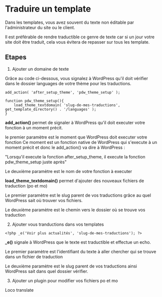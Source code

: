 # Traduire un template

Dans les templates, vous avez souvent du texte non éditable par l'administrateur du site ou le client.

Il est préférable de rendre traductible ce genre de texte car si un jour votre site doit être traduit, cela vous évitera de repasser sur tous les template.

## Etapes

1. Ajouter un domaine de texte

Grâce au code ci-dessous, vous signalez à WordPress qu'il doit vérifier dans le dossier 
languages de votre thème pour les traductions.
 

```
add_action( 'after_setup_theme', 'pdw_theme_setup' );

function pdw_theme_setup(){
    load_theme_textdomain( 'slug-de-mes-traductions', get_template_directory() . '/languages' );
}
```

**add_action()** permet de signaler à WordPress qu'il doit executer votre fonction à un moment précit.

le premier paramètre est le moment que WordPress doit executer votre fonction
Ce moment est un fonction native de WordPress qui s'execute à un moment précit et donc le add_action() va dire à WordPress :

"Lorsqu'il execute la fonction after_setup_theme, il execute la fonction pdw_theme_setup juste après"

Le deuxième paramètre est le nom de votre fonction à executer

**load_theme_textdomain()** permet d'ajouter des nouveaux fichiers de traduction (po et mo)


Le premier paramètre est le slug parent de vos traductions grâce au quel WordPress sait où trouver vos fichiers.

Le deuxième paramètre est le chemin vers le dossier où se trouve vos traduction


2. Ajouter vous tranductions dans vos templates

```
<?php _e('Voir plus actualités', 'slug-de-mes-traductions'); ?>
```

**_e()** signale à WordPress que le texte est traductible et effectue un echo.

Le premier paramètre est l'identifiant du texte à aller chercher qui se trouve dans un fichier de traduction

Le deuxième paramètre est le slug parent de vos traductions ainsi WordPress sait dans quel dossier vérifier.



3. Ajouter un plugin pour modifier vos fichiers po et mo

Loco translate